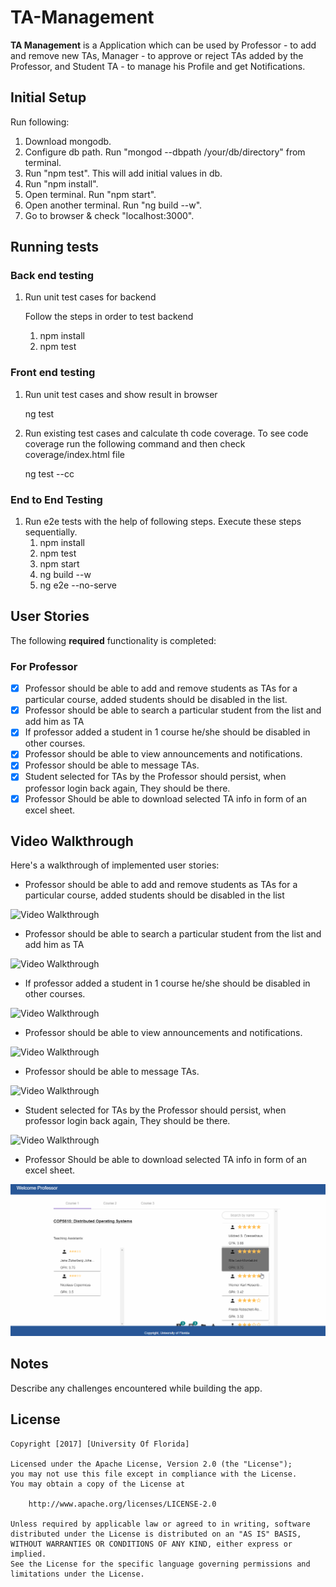 # TA-Management 

**TA Management** is a Application which can be used by Professor - to add and remove new TAs, Manager - to approve or reject TAs added by the Professor, and Student TA - to manage his Profile and get Notifications.

## Initial Setup

 Run following:

1. Download mongodb.
2. Configure db path. Run "mongod --dbpath /your/db/directory" from terminal.
3. Run "npm test". This will add initial values in db.
4. Run "npm install".
5. Open terminal. Run "npm start".
6. Open another terminal. Run "ng build --w".
7. Go to browser & check "localhost:3000".



## Running tests

### Back end testing    
    
1. Run unit test cases for backend   
    
    Follow the steps in order to test backend
    1. npm install
    2. npm test

### Front end testing
1.  Run unit test cases and show result in browser
    
    ng test 

2. Run existing test cases and calculate th code coverage. To see code coverage run the following command and then check coverage/index.html file

    ng test --cc 
    
### End to End Testing
1. Run e2e tests with the help of following steps. Execute these steps sequentially.
    1. npm install
    2. npm test
    3. npm start
    4. ng build --w
    5. ng e2e --no-serve
    

## User Stories

The following **required** functionality is completed:

### For Professor
- [x] Professor should be able to add and remove students as TAs for a particular course, added students should be disabled in the list.
- [x] Professor should be able to search a particular student from the list and add him as TA
- [x] If professor added a student in 1 course he/she should be disabled in other courses.
- [x] Professor should be able to view announcements and notifications.
- [x] Professor should be able to message TAs.
- [x] Student selected for TAs by the Professor should persist, when professor login back again, They should be there.
- [x] Professor Should be able to download selected TA info in form of an excel sheet.

## Video Walkthrough 

Here's a walkthrough of implemented user stories:

- Professor should be able to add and remove students as TAs for a particular course, added students should be disabled in the list
<img src='gifs/prof_add_remove.gif' title='Video Walkthrough' width='' alt='Video Walkthrough' />

- Professor should be able to search a particular student from the list and add him as TA
<img src='gifs/prof_search.gif' title='Video Walkthrough' width='' alt='Video Walkthrough' />

- If professor added a student in 1 course he/she should be disabled in other courses.
<img src='gifs/prof_stu_disab_other_corses.gif' title='Video Walkthrough' width='' alt='Video Walkthrough' />

- Professor should be able to view announcements and notifications.
<img src='gifs/prof_view_Notifications.gif' title='Video Walkthrough' width='' alt='Video Walkthrough' />

- Professor should be able to message TAs.
<img src='gifs/prof_message_tas.gif' title='Video Walkthrough' width='' alt='Video Walkthrough' />

- Student selected for TAs by the Professor should persist, when professor login back again, They should be there.
<img src='gifs/prof_stud_persist.gif' title='Video Walkthrough' width='' alt='Video Walkthrough' />

- Professor Should be able to download selected TA info in form of an excel sheet.
<img src='gifs/prof_download_ta.gif' title='Video Walkthrough' width='' alt='Video Walkthrough' />

## Notes

Describe any challenges encountered while building the app.

## License

    Copyright [2017] [University Of Florida]

    Licensed under the Apache License, Version 2.0 (the "License");
    you may not use this file except in compliance with the License.
    You may obtain a copy of the License at

        http://www.apache.org/licenses/LICENSE-2.0

    Unless required by applicable law or agreed to in writing, software
    distributed under the License is distributed on an "AS IS" BASIS,
    WITHOUT WARRANTIES OR CONDITIONS OF ANY KIND, either express or implied.
    See the License for the specific language governing permissions and
    limitations under the License.

